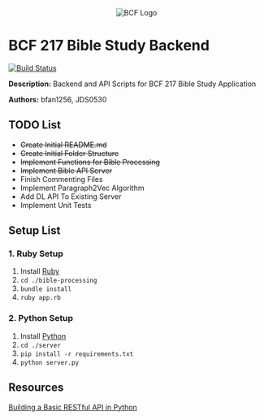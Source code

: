 
<div style="display: block; text-align:center" align="center"><img alt="BCF Logo" src="http://blacksburgchristianfellowship.org/wp-content/uploads/2017/01/yellow-mobile-logo.png" /></div>

# BCF 217 Bible Study Backend 

[![Build Status](https://travis-ci.org/bfan1256/bible-study-application-backend.svg?branch=master)](https://travis-ci.org/bfan1256/bible-study-application-backend)

<b>Description:</b> Backend and API Scripts for BCF 217 Bible Study Application

<b>Authors:</b> bfan1256, JDS0530 

## TODO List
* ~~Create Initial README.md~~
* ~~Create Initial Folder Structure~~
* ~~Implement Functions for Bible Processing~~
* ~~Implement Bible API Server~~
* Finish Commenting Files
* Implement Paragraph2Vec Algorithm
* Add DL API To Existing Server
* Implement Unit Tests


## Setup List
### 1. Ruby Setup
1. Install [Ruby](https://www.ruby-lang.org/en/downloads/)
2. `cd ./bible-processing`
3. `bundle install`
4. `ruby app.rb`
### 2. Python Setup
1. Install [Python](https://www.anaconda.com/download/)
2. `cd ./server`
3. `pip install -r requirements.txt`
4. `python server.py`
## Resources

[Building a Basic RESTful API in Python ](https://www.codementor.io/sagaragarwal94/building-a-basic-restful-api-in-python-58k02xsiq)
